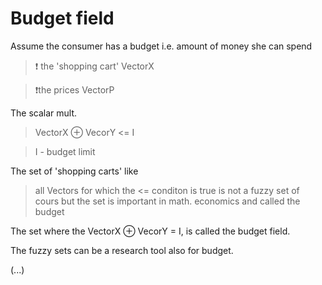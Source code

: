 # Budget field

Assume the consumer has a budget i.e. amount of money she can spend

> ❗ the 'shopping cart' VectorX

> ❗the prices VectorP

The scalar mult. 

> VectorX ⊕ VecorY <= I

> I - budget limit

The set of 'shopping carts' like
> all Vectors for which the <= conditon is true
is not a fuzzy set of cours but the set is important in math. economics and called the
> budget

The set where the VectorX ⊕ VecorY = I, is called the budget field.

The fuzzy sets can be a research tool also for budget.

(...)
